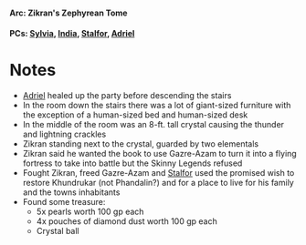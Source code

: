 #### Arc: Zikran's Zephyrean Tome
#### PCs: [Sylvia](PCs/Past/Sylvia.md), [India](PCs/Current/India.md), [Stalfor](PCs/Current/Stalfor.md), [Adriel](PCs/Past/Adriel.md)

# Notes
- [Adriel](PCs/Past/Adriel.md) healed up the party before descending the stairs
- In the room down the stairs there was a lot of giant-sized furniture with the exception of a human-sized bed and human-sized desk
- In the middle of the room was an 8-ft. tall crystal causing the thunder and lightning crackles
- Zikran standing next to the crystal, guarded by two elementals
- Zikran said he wanted the book to use Gazre-Azam to turn it into a flying fortress to take into battle but the Skinny Legends refused
- Fought Zikran, freed Gazre-Azam and [Stalfor](PCs/Current/Stalfor.md) used the promised wish to restore Khundrukar (not Phandalin?) and for a place to live for his family and the towns inhabitants
- Found some treasure:
	- 5x pearls worth 100 gp each
	- 4x pouches of diamond dust worth 100 gp each
	- Crystal ball
